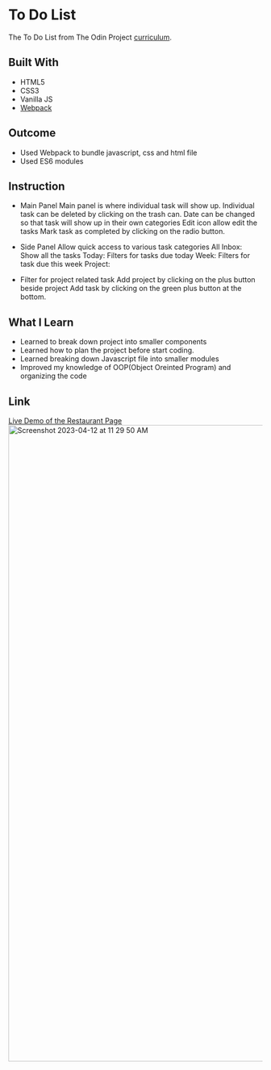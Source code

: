 # To Do List
The To Do List from The Odin Project [curriculum](https://www.theodinproject.com/lessons/node-path-javascript-todo-list).

## Built With
* HTML5
* CSS3
* Vanilla JS
* [Webpack](https://webpack.js.org/)

## Outcome 
* Used Webpack to bundle javascript, css and html file
* Used ES6 modules 

## Instruction
* Main Panel
Main panel is where individual task will show up. 
Individual task can be deleted by clicking on the trash can.
Date can be changed so that task will show up in their own categories
Edit icon allow edit the tasks
Mark task as completed by clicking on the radio button. 

* Side Panel
Allow quick access to various task categories
All Inbox: Show all the tasks
Today: Filters for tasks due today
Week: Filters for task due this week
Project: 
* Filter for project related task
Add project by clicking on the plus button beside project
Add task by clicking on the green plus button at the bottom.

## What I Learn
* Learned to break down project into smaller components
* Learned how to plan the project before start coding.
* Learned breaking down Javascript file into smaller modules
* Improved my knowledge of OOP(Object Oreinted Program) and organizing the code


## Link

[Live Demo of the Restaurant Page](https://tseringz.github.io/wow-cafe/)
<img width="1263" alt="Screenshot 2023-04-12 at 11 29 50 AM" src="https://user-images.githubusercontent.com/15078245/231364928-009e304f-9520-419c-9cfd-67a37137b4dd.png">


